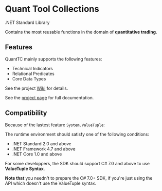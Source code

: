 # Quant Tool Collections

.NET Standard Library

Contains the most reusable functions in the domain of **quantitative trading**.

## Features

QuantTC mainly supports the following features:

+ Technical Indicators
+ Relational Predicates
+ Core Data Types

See the project [Wiki](https://github.com/zccz14/QuantTC/wiki) for details.

See the [project page](https://zccz14.github.io/QuantTC/index.html) for full documentation.

## Compatibility

Because of the lastest feature `System.ValueTuple`:

The runtime environment should satisfy one of the following conditions:

+ .NET Standard 2.0 and above
+ .NET Framework 4.7 and above
+ .NET Core 1.0 and above

For some developpers, the SDK should support C# 7.0 and above to use **ValueTuple Syntax**.

**Note that** you needn't to prepare the C# 7.0+ SDK, if you're just using the API which doesn't use the ValueTuple syntax.
